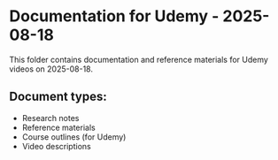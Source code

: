 # Documentation for Udemy - 2025-08-18

This folder contains documentation and reference materials for Udemy videos on 2025-08-18.

## Document types:
- Research notes
- Reference materials
- Course outlines (for Udemy)
- Video descriptions
